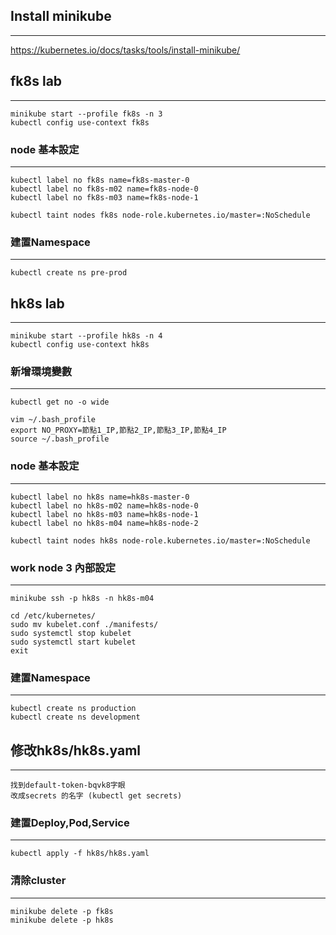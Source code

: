 ## Install minikube
---
https://kubernetes.io/docs/tasks/tools/install-minikube/


## fk8s lab
---
```
minikube start --profile fk8s -n 3
kubectl config use-context fk8s
```

### node 基本設定
---
```
kubectl label no fk8s name=fk8s-master-0
kubectl label no fk8s-m02 name=fk8s-node-0
kubectl label no fk8s-m03 name=fk8s-node-1
```

```
kubectl taint nodes fk8s node-role.kubernetes.io/master=:NoSchedule
```

### 建置Namespace
---
```
kubectl create ns pre-prod
```

## hk8s lab
---
```
minikube start --profile hk8s -n 4
kubectl config use-context hk8s
```

### 新增環境變數
---
```
kubectl get no -o wide
```

```
vim ~/.bash_profile
export NO_PROXY=節點1_IP,節點2_IP,節點3_IP,節點4_IP
source ~/.bash_profile
```

### node 基本設定
---
```
kubectl label no hk8s name=hk8s-master-0
kubectl label no hk8s-m02 name=hk8s-node-0
kubectl label no hk8s-m03 name=hk8s-node-1
kubectl label no hk8s-m04 name=hk8s-node-2
```

```
kubectl taint nodes hk8s node-role.kubernetes.io/master=:NoSchedule
```

### work node 3 內部設定
---
```
minikube ssh -p hk8s -n hk8s-m04
```

```
cd /etc/kubernetes/
sudo mv kubelet.conf ./manifests/
sudo systemctl stop kubelet
sudo systemctl start kubelet
exit
```

### 建置Namespace
---
```
kubectl create ns production
kubectl create ns development
```

## 修改hk8s/hk8s.yaml
---
```
找到default-token-bqvk8字眼
改成secrets 的名字 (kubectl get secrets)
```

### 建置Deploy,Pod,Service
---
```
kubectl apply -f hk8s/hk8s.yaml
```

### 清除cluster
---
```
minikube delete -p fk8s
minikube delete -p hk8s
```
